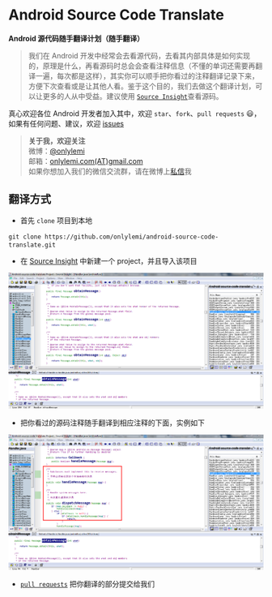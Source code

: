 # Android Source Code Translate

**Android 源代码随手翻译计划（随手翻译）**

> 我们在 Android 开发中经常会去看源代码，去看其内部具体是如何实现的，原理是什么，再看源码时总会会查看注释信息（不懂的单词还需要再翻译一遍，每次都是这样），其实你可以顺手把你看过的注释翻译记录下来，方便下次查看或是让其他人看。鉴于这个目的，我们去做这个翻译计划，可以让更多的人从中受益。建议使用 [`Source Insight`](http://www.sourceinsight.com/)查看源码。

真心欢迎各位 Android 开发者加入其中，欢迎 `star`、`fork`、`pull requests` :smiley:，如果有任何问题、建议，欢迎 [issues](https://github.com/onlylemi/android-source-code-translate/issues)

> **关于我，欢迎关注**  
微博：[@onlylemi](http://weibo.com/xiaomi0623)  
邮箱：[onlylemi.com(AT)gmail.com](mailto:onlylemi.com@gmail.com)  
如果你想加入我们的微信交流群，请在微博上[私信](http://weibo.com/xiaomi0623)我

## 翻译方式

* 首先 `clone` 项目到本地

```shell
git clone https://github.com/onlylemi/android-source-code-translate.git
```

* 在 [Source Insight](http://www.sourceinsight.com/) 中新建一个 project，并且导入该项目

![](https://raw.githubusercontent.com/onlylemi/img/master/android_source_insight_1.png)

* 把你看过的源码注释随手翻译到相应注释的下面，实例如下

![](https://raw.githubusercontent.com/onlylemi/img/master/android_source_insight_2.png)

* [`pull requests`](https://github.com/onlylemi/android-source-code-translate/pulls) 把你翻译的部分提交给我们